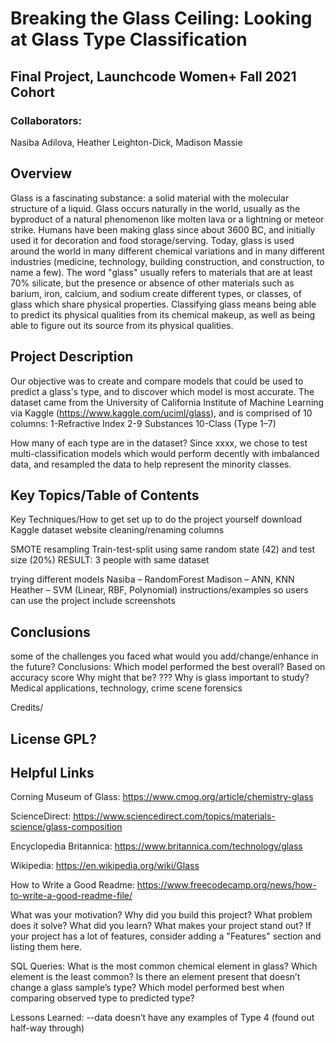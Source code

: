 # Breaking the Glass Ceiling: Looking at Glass Type Classification
## Final Project, Launchcode Women+ Fall 2021 Cohort

### Collaborators:

Nasiba Adilova, Heather Leighton-Dick, Madison Massie


## Overview
Glass is a fascinating substance: a solid material with the molecular structure of a liquid. Glass occurs naturally in the world, usually as the byproduct of a natural phenomenon like molten lava or a lightning or meteor strike. Humans have been making glass since about 3600 BC, and initially used it for decoration and food storage/serving. Today, glass is used around the world in many different chemical variations and in many different industries (medicine, technology, building construction, and construction, to name a few). The word "glass" usually refers to materials that are at least 70% silicate, but the presence or absence of other materials such as barium, iron, calcium, and sodium create different types, or classes, of glass which share physical properties. Classifying glass means being able to predict its physical qualities from its chemical makeup, as well as being able to figure out its source from its physical qualities.

## Project Description
  Our objective was to create and compare models that could be used to predict a glass's type, and to discover which model is most accurate. The dataset came from the University of California Institute of Machine Learning via Kaggle (https://www.kaggle.com/uciml/glass), and is comprised of 10 columns: 
  1-Refractive Index
  2-9 Substances
  10-Class (Type 1–7)
  
  How many of each type are in the dataset? Since xxxx, we chose to test multi-classification models which would perform decently with imbalanced data, and resampled the data to help represent the minority classes.
  
  
  
## Key Topics/Table of Contents

Key Techniques/How to get set up to do the project yourself
  download Kaggle dataset
    website
  cleaning/renaming columns

SMOTE resampling
Train-test-split using same random state (42) and test size (20%)
RESULT: 3 people with same dataset

 trying different models
    Nasiba – RandomForest
    Madison – ANN, KNN
    Heather – SVM (Linear, RBF, Polynomial)
  instructions/examples so users can use the project
  include screenshots


## Conclusions
  some of the challenges you faced
  what would you add/change/enhance in the future?
  Conclusions:
Which model performed the best overall? Based on accuracy score
Why might that be? ???
Why is glass important to study?  Medical applications, technology, crime scene forensics 

Credits/

## License GPL?

## Helpful Links
Corning Museum of Glass: 
https://www.cmog.org/article/chemistry-glass

ScienceDirect:
https://www.sciencedirect.com/topics/materials-science/glass-composition

Encyclopedia Britannica:
https://www.britannica.com/technology/glass

Wikipedia:
https://en.wikipedia.org/wiki/Glass

How to Write a Good Readme: 
https://www.freecodecamp.org/news/how-to-write-a-good-readme-file/



What was your motivation?
Why did you build this project?
What problem does it solve?
What did you learn?
What makes your project stand out?
If your project has a lot of features, consider adding a "Features" section and listing them here.




SQL Queries:
What is the most common chemical element in glass?
Which element is the least common?
Is there an element present that doesn’t change a glass sample’s type?
Which model performed best when comparing observed type to predicted type?

Lessons Learned: --data doesn’t have any examples of Type 4 (found out half-way through)


